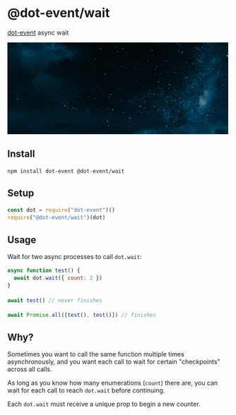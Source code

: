 # @dot-event/wait

[dot-event](https://github.com/dot-event/dot-event#readme) async wait

![wait](wait.gif)

## Install

```bash
npm install dot-event @dot-event/wait
```

## Setup

```js
const dot = require("dot-event")()
require("@dot-event/wait")(dot)
```

## Usage

Wait for two async processes to call `dot.wait`:

```js
async function test() {
  await dot.wait({ count: 2 })
}

await test() // never finishes

await Promise.all([test(), test()]) // finishes
```

## Why?

Sometimes you want to call the same function multiple times asynchronously, and you want each call to wait for certain "checkpoints" across all calls.

As long as you know how many enumerations (`count`) there are, you can wait for each call to reach `dot.wait` before continuing.

Each `dot.wait` must receive a unique prop to begin a new counter.
